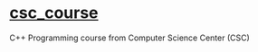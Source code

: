 # [csc_course](https://stepik.org/course/7/promo)
C++ Programming course from Computer Science Center (CSC)